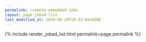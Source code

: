 ```yaml
---
permalink: /remote-embedded-jobs
layout: page-jobad-list
last_modified_at: 2019-06-29T18:32:04+0200
---
```

{% include render_jobad_list.html permalink=page.permalink %}

